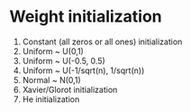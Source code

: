 # Weight initialization

1. Constant (all zeros or all ones) initialization
2. Uniform ~ U(0,1)
3. Uniform ~ U(-0.5, 0.5)
4. Uniform ~ U(-1/sqrt(n), 1/sqrt(n))
5. Normal ~ N(0,1)
6. Xavier/Glorot initialization
7. He initialization
